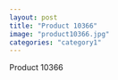 ```yaml
---
layout: post
title: "Product 10366"
image: "product10366.jpg"
categories: "category1"
---
```

Product 10366
